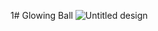 1# Glowing Ball
![Untitled design](https://github.com/Rupali1407/Html-and-Css-Projects/assets/123893797/e3b352e8-1941-4f3e-be2d-bb30a016e1c6)

